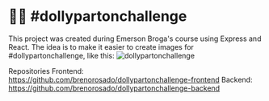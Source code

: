 # 👩‍🦳 #dollypartonchallenge

This project was created during Emerson Broga's course using Express and React.
The idea is to make it easier to create images for #dollypartonchallenge, like this:
![dollypartonchallenge](https://user-images.githubusercontent.com/83065685/148001930-8b6e4dc5-8c35-4bd9-bbc6-74cee1cf8fdb.jpg)

Repositories
Frontend: https://github.com/brenorosado/dollypartonchallenge-frontend 
Backend: https://github.com/brenorosado/dollypartonchallenge-backend
